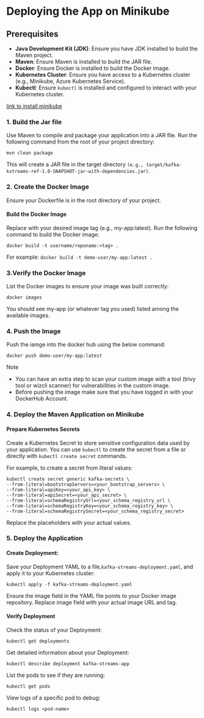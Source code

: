 # Deploying the App on Minikube
## Prerequisites
- **Java Development Kit (JDK)**: Ensure you have JDK installed to build the Maven project.
- **Maven**: Ensure Maven is installed to build the JAR file.
- **Docker**: Ensure Docker is installed to build the Docker image.
- **Kubernetes Cluster**: Ensure you have access to a Kubernetes cluster (e.g., Minikube, Azure Kubernetes Service).
- **Kubectl**: Ensure `kubectl` is installed and configured to interact with your Kubernetes cluster.

[link to install minikube](https://minikube.sigs.k8s.io/docs/start/?arch=%2Fwindows%2Fx86-64%2Fstable%2F.exe+download)
### 1. Build the Jar file
Use Maven to compile and package your application into a JAR file. Run the following command from the root of your project directory:

`mvn clean package`

This will create a JAR file in the target directory `(e.g., target/kafka-kstreams-ref-1.0-SNAPSHOT-jar-with-dependencies.jar)`.

### 2. Create the Docker Image
Ensure your Dockerfile is in the root directory of your project.

#### Build the Docker Image
   Replace <tag> with your desired image tag (e.g., my-app:latest). Run the following command to build the Docker image: 
   
   `docker build -t username/reponame:<tag> .`

   For example:  `docker build -t demo-user/my-app:latest .`

### 3.Verify the Docker Image
List the Docker images to ensure your image was built correctly:

`docker images`

You should see my-app (or whatever tag you used) listed among the available images.

### 4. Push the Image
Push the iamge into the docker hub using the below command:

`docker push demo-user/my-app:latest`


> [!NOTE]
> - You can have an extra step to scan your custom image with a tool (trivy tool or wizcli scanner) for vulnerabilities in the custom image.
>- Before pushing the image make sure that you have logged in with your DockerHub Account.



### 4. Deploy the Maven Application on Minikube
#### Prepare Kubernetes Secrets

Create a Kubernetes Secret to store sensitive configuration data used by your application. You can use `kubectl` to create the secret from a file or directly with `kubectl create secret` commands.

For example, to create a secret from literal values:

    kubectl create secret generic kafka-secrets \
    --from-literal=bootstrapServers=<your_bootstrap_servers> \
    --from-literal=apiKey=<your_api_key> \
    --from-literal=apiSecret=<your_api_secret> \
    --from-literal=schemaRegistryUrl=<your_schema_registry_url \
    --from-literal=schemaRegistryKey=<your_schema_registry_key> \
    --from-literal=schemaRegistrySecret=<your_schema_registry_secret>


Replace the placeholders with your actual values.

### 5. Deploy the Application
#### Create Deployment:
Save your Deployment YAML to a file,`kafka-streams-deployment.yaml`, and apply it to your Kubernetes cluster:

    kubectl apply -f kafka-streams-deployment.yaml

Ensure the image field in the YAML file points to your Docker image repository. Replace image field with your actual image URL and tag.

#### Verify Deployment

Check the status of your Deployment:

    kubectl get deployments

Get detailed information about your Deployment:

    kubectl describe deployment kafka-streams-app

List the pods to see if they are running:

    kubectl get pods

View logs of a specific pod to debug:

    kubectl logs <pod-name>
